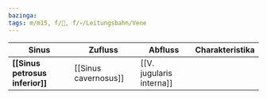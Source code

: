 ```yaml
---
bazinga: 
tags: m/m15, f/🧠, f/💀/Leitungsbahn/Vene
---
```

Sinus|Zufluss|Abfluss|Charakteristika
-|-|-|-
**[[Sinus petrosus inferior]]**|[[Sinus cavernosus]]|[[V. jugularis interna]]